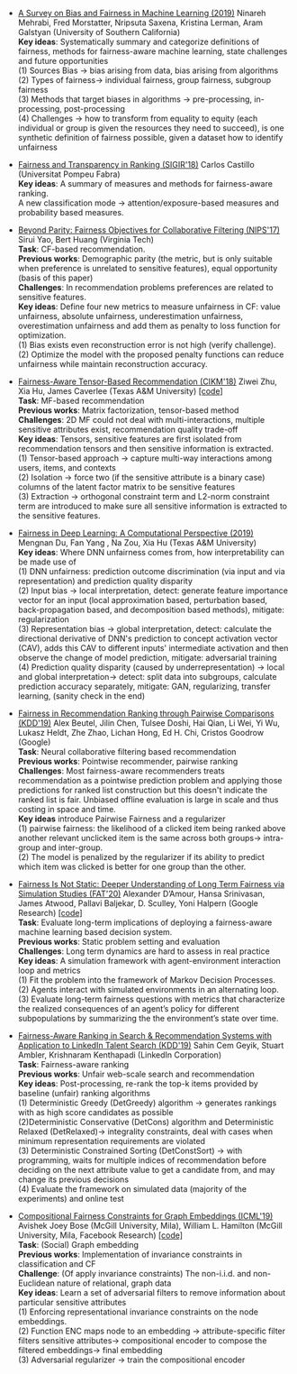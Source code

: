 - [A Survey on Bias and Fairness in Machine Learning (2019)](https://arxiv.org/pdf/1908.09635)  Ninareh Mehrabi, Fred Morstatter, Nripsuta Saxena, Kristina Lerman, Aram Galstyan (University of Southern California)  
  **Key ideas**: Systematically summary and categorize definitions of fairness, methods for fairness-aware machine learning, state challenges and future opportunities  
  (1) Sources Bias -> bias arising from data, bias arising from algorithms  
  (2) Types of fairness-> individual fairness, group fairness, subgroup fairness  
  (3) Methods that target biases in algorithms -> pre-processing, in-processing, post-processing  
  (4) Challenges -> how to transform from equality to equity (each individual or group is given the resources they need to succeed), is one synthetic definition of fairness possible, given a dataset how to identify unfairness  

- [Fairness and Transparency in Ranking (SIGIR'18)](https://dl.acm.org/ft_gateway.cfm?id=3308783&ftid=2036216&dwn=1&CFID=119489206&CFTOKEN=76711083f903224c-E779318B-BFED-B517-2464C9710362C053)	Carlos Castillo	(Universitat Pompeu Fabra)     
  **Key ideas**: A summary of measures and methods for fairness-aware ranking.  
  A new classification mode -> attention/exposure-based measures and probability based measures.  

- [Beyond Parity: Fairness Objectives for Collaborative Filtering (NIPS'17)](https://arxiv.org/pdf/1705.08804) Sirui Yao, Bert Huang (Virginia Tech)  
  **Task**: CF-based recommendation.  
  **Previous works**: Demographic parity (the metric, but is only suitable when preference is unrelated to sensitive features), equal opportunity (basis of this paper)  
  **Challenges**: In recommendation problems preferences are related to sensitive features.  
  **Key ideas**: Define four new metrics to measure unfairness in CF: value unfairness, absolute unfairness, underestimation unfairness, overestimation unfairness and add them as penalty to loss function for optimization.  
  (1) Bias exists even reconstruction error is not high (verify challenge).  
  (2) Optimize the model with the proposed penalty functions can reduce unfairness while maintain reconstruction accuracy.  

- [Fairness-Aware Tensor-Based Recommendation (CIKM'18)](http://faculty.cse.tamu.edu/caverlee/pubs/zhu2018fairness.pdf) Ziwei Zhu, Xia Hu, James Caverlee (Texas A&M University) [[code]](https://github.com/Zziwei/Fairness-Aware_Tensor-Based_Recommendation)  
  **Task**: MF-based recommendation  
  **Previous works**: Matrix factorization, tensor-based method   
  **Challenges**: 2D MF could not deal with multi-interactions, multiple sensitive attributes exist, recommendation quality trade-off  
  **Key ideas**: Tensors, sensitive features are first isolated from recommendation tensors and then sensitive information is extracted.    
  (1) Tensor-based approach -> capture multi-way interactions among users, items, and contexts  
  (2) Isolation -> force two (if the sensitive attribute is a binary case) columns of the latent factor matrix to be sensitive features  
  (3) Extraction -> orthogonal constraint term and L2-norm constraint term are introduced to make sure all sensitive information is extracted to the sensitive features.  

- [Fairness in Deep Learning: A Computational Perspective (2019)](https://arxiv.org/abs/1908.08843)  Mengnan Du, Fan Yang , Na Zou, Xia Hu (Texas A&M University)  
  **Key ideas**: Where DNN unfairness comes from, how interpretability can be made use of  
  (1) DNN unfairness: prediction outcome discrimination (via input and via representation) and prediction quality disparity  
  (2) Input bias -> local interpretation, detect: generate feature importance vector for an input (local approximation based, perturbation based, back-propagation based, and decomposition based methods), mitigate: regularization  
  (3) Representation bias ->  global interpretation, detect: calculate the directional derivative of DNN's prediction to concept activation vector (CAV), adds this CAV to different inputs' intermediate activation and then observe the change of model prediction, mitigate: adversarial training  
  (4) Prediction quality disparity (caused by underrepresentation) -> local and global interpretation-> detect: split data into subgroups, calculate prediction accuracy separately, mitigate: GAN, regularizing, transfer learning, (sanity check in the end) 

- [Fairness in Recommendation Ranking through Pairwise Comparisons (KDD'19)](https://doi.org/10.1145/3292500.3330745) Alex Beutel, Jilin Chen, Tulsee Doshi, Hai Qian, Li Wei, Yi Wu, Lukasz Heldt, Zhe Zhao, Lichan Hong, Ed H. Chi, Cristos Goodrow (Google)  
  **Task**: Neural collaborative filtering based recommendation   
  **Previous works**: Pointwise recommender, pairwise ranking  
  **Challenges**: Most fairness-aware recommenders treats recommendation as a pointwise prediction problem and applying those predictions for ranked list construction but this doesn't indicate the ranked list is fair. Unbiased offline evaluation is large in scale and thus costing in space and time.  
  **Key ideas** introduce Pairwise Fairness and a regularizer  
  (1) pairwise fairness: the likelihood of a clicked item being ranked above another relevant unclicked item is the same across both groups-> intra-group and inter-group.  
  (2) The model is penalized by the regularizer if its ability to predict which item was clicked is better for one group than the other.  
  
- [Fairness Is Not Static: Deeper Understanding of Long Term Fairness via Simulation Studies (FAT'20)](https://dl.acm.org/doi/pdf/10.1145/3351095.3372878?download=true) Alexander D’Amour, Hansa Srinivasan, James Atwood, Pallavi Baljekar, D. Sculley, Yoni Halpern (Google Research) [[code]](https://github.com/google/ml-fairness-gym/)  
  **Task**: Evaluate long-term implications of deploying a fairness-aware machine learning based decision system.  
  **Previous works**: Static problem setting and evaluation    
  **Challenges**: Long term dynamics are hard to assess in real practice  
  **Key ideas**: A simulation framework with agent-environment interaction loop and metrics  
  (1) Fit the problem into the framework of Markov Decision Processes.  
  (2) Agents interact with simulated environments in an alternating loop.  
  (3) Evaluate long-term fairness questions with metrics that characterize the realized consequences of an agent’s policy for different subpopulations by summarizing the the environment’s state over time.

-  [Fairness-Aware Ranking in Search & Recommendation Systems with Application to LinkedIn Talent Search (KDD'19)](https://arxiv.org/pdf/1905.01989) Sahin Cem Geyik, Stuart Ambler, Krishnaram Kenthapadi (LinkedIn Corporation)  
  **Task**: Fairness-aware ranking   
  **Previous works**: Unfair web-scale search and recommendation  
  **Key ideas**: Post-processing, re-rank the top-k items provided by baseline (unfair) ranking algorithms  
  (1) Deterministic Greedy (DetGreedy) algorithm -> generates rankings with as high score candidates as possible  
  (2)Deterministic Conservative (DetCons) algorithm and Deterministic Relaxed (DetRelaxed)-> integrality constraints, deal with cases when minimum representation requirements are violated   
  (3) Deterministic Constrained Sorting (DetConstSort) -> with programming, waits for multiple indices of recommendation before deciding on the next attribute value to get a candidate from, and may change its previous decisions  
  (4) Evaluate the framework on simulated data (majority of the experiments) and online test  
  
- [Compositional Fairness Constraints for Graph Embeddings (ICML'19)](https://arxiv.org/pdf/1905.10674.pdf) Avishek Joey Bose (McGill University, Mila), William L. Hamilton (McGill University, Mila, Facebook Research) [[code]](https://github.com/joeybose/Flexible-Fairness-Constraints)  
  **Task**: (Social) Graph embedding  
  **Previous works**: Implementation of invariance constraints in classification and CF  
  **Challenge**: (Of apply invariance constraints) The non-i.i.d. and non-Euclidean nature of relational, graph data  
  **Key ideas**: Learn a set of adversarial filters to remove information about particular sensitive attributes  
  (1) Enforcing representational invariance constraints on the node embeddings.  
  (2) Function ENC maps node to an embedding -> attribute-specific filter filters sensitive attributes-> compositional encoder to compose the filtered embeddings-> final embedding  
  (3) Adversarial regularizer -> train the compositional encoder

